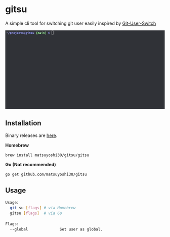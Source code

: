 # gitsu

A simple cli tool for switching git user easily inspired by [Git-User-Switch](https://github.com/geongeorge/Git-User-Switch)

![screenshot](images/demo.gif)

## Installation

Binary releases are [here](https://github.com/matsuyoshi30/gitsu/releases).

**Homebrew**

```bash
brew install matsuyoshi30/gitsu/gitsu
```

**Go (Not recommended)**

```bash
go get github.com/matsuyoshi30/gitsu
```

## Usage

```bash
Usage: 
  git su [flags] # via Homebrew 
  gitsu [flags]  # via Go

Flags:
  --global              Set user as global.
```

